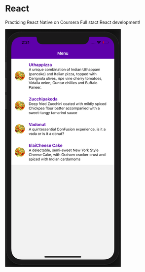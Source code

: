 # React
Practicing React Native on Coursera Full stact React development!

![alt test](/ReactNative.png)

